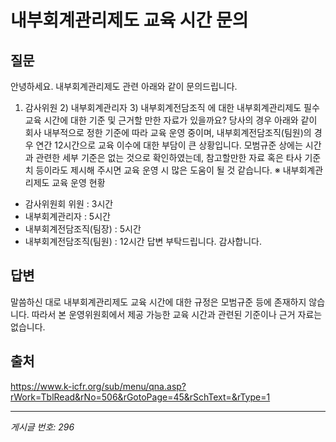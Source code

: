 # 내부회계관리제도 교육 시간 문의

## 질문
안녕하세요.
내부회계관리제도 관련 아래와 같이 문의드립니다.
1) 감사위원 2) 내부회계관리자 3) 내부회계전담조직 에 대한
내부회계관리제도 필수교육 시간에 대한 기준 및 근거할 만한 자료가 있을까요?
당사의 경우 아래와 같이 회사 내부적으로 정한 기준에 따라 교육 운영 중이며,
내부회계전담조직(팀원)의 경우 연간 12시간으로 교육 이수에 대한 부담이 큰 상황입니다.
모범규준 상에는 시간과 관련한 세부 기준은 없는 것으로 확인하였는데,
참고할만한 자료 혹은 타사 기준치 등이라도 제시해 주시면 교육 운영 시 많은 도움이 될 것 같습니다.
※ 내부회계관리제도 교육 운영 현황
- 감사위원회 위원 : 3시간
- 내부회계관리자 : 5시간
- 내부회계전담조직(팀장) : 5시간
- 내부회계전담조직(팀원) : 12시간
답변 부탁드립니다.
감사합니다.

## 답변
말씀하신 대로 내부회계관리제도 교육 시간에 대한 규정은 모범규준 등에 존재하지 않습니다. 따라서 본 운영위원회에서 제공 가능한 교육 시간과 관련된 기준이나 근거 자료는 없습니다.

## 출처
https://www.k-icfr.org/sub/menu/qna.asp?rWork=TblRead&rNo=506&rGotoPage=45&rSchText=&rType=1

---
*게시글 번호: 296*
